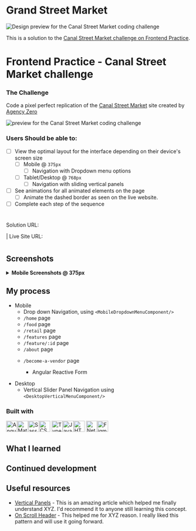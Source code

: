 # Grand Street Market
![Design preview for the Canal Street Market coding challenge](https://www.frontendpractice.com/_next/image?url=%2Fcard%2FC1-Canal-Street.png&w=640&q=100)



This is a solution to the [Canal Street Market challenge on Frontend Practice](https://www.frontendpractice.com/projects/canal-street-market).  
# Frontend Practice - Canal Street Market challenge




### The Challenge
Code a pixel perfect replication of the [Canal Street Market](https://canalstreet.market/)  site created by [Agency Zero](https://zero.nyc/)

![preview for the Canal Street Market coding challenge](https://www.frontendpractice.com/_next/image?url=%2Ffullsize%2FC1-Canal-Street.png&w=1200&q=90)

### Users Should be able to: 

- [ ] View the optimal layout for the interface depending on their device's screen size
  - [ ] Mobile @ `375px`
    - [ ] Navigation with Dropdown menu options
  - [ ] Tablet/Desktop @ `768px`
    - [ ] Navigation with  sliding vertical panels
- [ ] See animations for all animated elements on the page
  - [ ] Animate the dashed border as seen on the live website.
- [ ] Complete each step of the sequence
#

Solution URL: 
<!-- [Add solution URL here](https://your-solution-url.com) --> | Live Site URL: 
<!-- [Add live site URL here](https://your-live-site-url.com) -->

#

## Screenshots
<details>
<summary><b> Mobile Screenshots @ 375px</b></summary>
<img src="src/assets/screens/mobile_booking_confirm.png"  width="375px"/>
</details>


## My process
- Mobile
  - Drop down Navigation, using `<MobileDropdownMenuComponent/>`
  <!-- TO-DO => add background overlay when nav isOpen -->
  <!-- TO-DO => animations for dropdown -->
  - `/home` page
  - `/food` page
  <!-- TO-DO => Review styles -->
  <!-- TO-DO => add animations -->
  - `/retail` page
  <!-- TO-DO => Review styles -->
  <!-- TO-DO => add animations -->
  - `/features` page
  <!-- TO-DO => Review styles -->
  <!-- TO-DO => add animations -->
    - `/feature/:id` page
      <!-- TO-DO => create model -->
      <!-- TO-DO => update routes -->
      <!-- TO-DO => Review styles -->
      <!-- TO-DO => add animations -->
  - `/about` page
  <!-- TO-DO => add copy & styles? leads to /home so close nav -->
  - `/become-a-vendor` page
    <!-- TO-DO => Review styles -->
    <!-- TO-DO => add animations -->
    <!-- TO-DO => add vendor form close functionality -->

    - Angular Reactive Form
    <!-- TO-DO => add form functionality -->
  <!-- TO-DO => add animations -->
<!-- TO-DO => attribution layout -->
<!-- TO-DO => Newletter signup -->
- Desktop
  - Vertical Slider Panel Navigation using `<DesktopVerticalMenuComponent/>`
  <!-- TO-DO => update Vertical panel -->
  <!-- TO-DO => Review styles -->
  <!-- TO-DO => add animations -->
  
<!-- TO-DO => accessibilty -->
<!-- TO-DO => polish & deploy-->


### Built with
<img src="https://img.shields.io/badge/Angular-DD0031?style=for-the-badge&logo=angular&logoColor=white" alt="Angular icon" height="30" /><img src="https://img.shields.io/badge/Material--UI-0081CB?style=for-the-badge&logo=material-ui&logoColor=white" alt="Material UI icon" height="30" /><img src="https://img.shields.io/badge/Sass-CC6699?style=for-the-badge&logo=sass&logoColor=white" alt="Sass icon" height="30" /><img src="https://img.shields.io/badge/CSS3-1572B6?style=for-the-badge&logo=css3&logoColor=white" alt="CSS icon" height="30" />
<img src="https://img.shields.io/badge/TypeScript-007ACC?style=for-the-badge&logo=typescript&logoColor=white" alt="TypeScript icon" height="30" /><img src="https://img.shields.io/badge/JavaScript-323330?style=for-the-badge&logo=javascript&logoColor=F7DF1E" alt="JavaScript icon" height="30" /><img src="https://img.shields.io/badge/HTML5-E34F26?style=for-the-badge&logo=html5&logoColor=white" alt="HTML icon" height="30" />
<img src="https://img.shields.io/badge/Netlify-00C7B7?style=for-the-badge&logo=netlify&logoColor=white" alt="Netlify icon" height="30" /><img src="https://img.shields.io/badge/Figma-F24E1E?style=for-the-badge&logo=figma&logoColor=white" alt="Figma icon" height="30" />


## What I learned

## Continued development

## Useful resources

- [Vertical Panels](https://codepen.io/ash-loudon/pen/JxPajz) - This is an amazing article which helped me finally understand XYZ. I'd recommend it to anyone still learning this concept.
- [On Scroll Header](https://www.w3schools.com/howto/howto_js_sticky_header.asp) - This helped me for XYZ reason. I really liked this pattern and will use it going forward.
